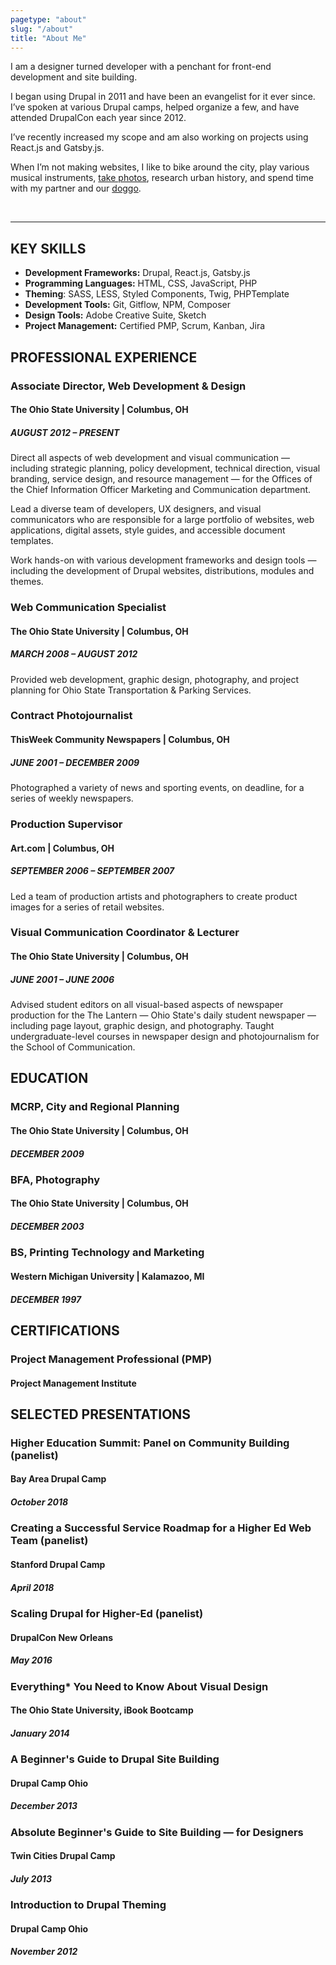 ```yaml
---
pagetype: "about"
slug: "/about"
title: "About Me"
---
```


I am a designer turned developer with a penchant for front-end development and site building.

I began using Drupal in 2011 and have been an evangelist for it ever since. I’ve spoken at various Drupal camps, helped organize a few, and have attended DrupalCon each year since 2012.

I’ve recently increased my scope and am also working on projects using React.js and Gatsby.js.

When I’m not making websites, I like to bike around the city, play various musical instruments, <a href="https://melissamiller.photoshelter.com" target="_blank">take photos</a>, research urban history, and spend time with my partner and our <a href="https://www.instagram.com/mrsbeagleface/" target="_blank">doggo</a>.  

<br/>

---

## KEY SKILLS

- **Development Frameworks:** Drupal, React.js, Gatsby.js  
- **Programming Languages:** HTML, CSS,  JavaScript, PHP  
- **Theming**: SASS, LESS, Styled Components, Twig, PHPTemplate  
- **Development Tools:** Git, Gitflow, NPM, Composer  
- **Design Tools:** Adobe Creative Suite, Sketch  
- **Project Management:** Certified PMP, Scrum, Kanban, Jira  


## PROFESSIONAL EXPERIENCE

### Associate Director, Web Development & Design
#### The Ohio State University | Columbus, OH
##### AUGUST 2012 – PRESENT

Direct all aspects of web development and visual communication — including strategic planning, policy development, technical direction, visual branding, service design, and resource management —  for the Offices of the Chief Information Officer Marketing and Communication department.

Lead a diverse team of developers, UX designers, and visual communicators who are responsible for a large portfolio of websites, web applications, digital assets, style guides, and accessible document templates.

Work hands-on with various development frameworks and design tools — including the development of Drupal websites, distributions, modules and themes.  


### Web Communication Specialist
#### The Ohio State University | Columbus, OH
##### MARCH 2008 – AUGUST 2012
Provided web development, graphic design, photography, and project planning for Ohio State Transportation & Parking Services.

### Contract Photojournalist
#### ThisWeek Community Newspapers | Columbus, OH
##### JUNE  2001 – DECEMBER 2009

Photographed a variety of news and sporting events, on deadline, for a series of weekly newspapers.
### Production Supervisor
#### Art.com | Columbus, OH
##### SEPTEMBER 2006 – SEPTEMBER 2007

Led a team of production artists and photographers to create product images for a series of retail websites.  


### Visual Communication Coordinator & Lecturer
#### The Ohio State University | Columbus, OH
##### JUNE 2001 – JUNE 2006

Advised student editors on all visual-based aspects of newspaper production for the The Lantern — Ohio State's daily student newspaper — including page layout, graphic design, and photography. Taught undergraduate-level courses in newspaper design and photojournalism for the School of Communication.


## EDUCATION

### MCRP, City and Regional Planning
#### The Ohio State University | Columbus, OH
##### DECEMBER 2009


### BFA, Photography
#### The Ohio State University | Columbus, OH
##### DECEMBER 2003

### BS, Printing Technology and Marketing
#### Western Michigan University | Kalamazoo, MI
##### DECEMBER 1997


## CERTIFICATIONS

### Project Management Professional (PMP)
#### Project Management Institute


## SELECTED PRESENTATIONS

### Higher Education Summit: Panel on Community Building (panelist)
#### Bay Area Drupal Camp
##### October 2018

### Creating a Successful Service Roadmap for a Higher Ed Web Team (panelist)
#### Stanford Drupal Camp
##### April 2018

### Scaling Drupal for Higher-Ed (panelist)
#### DrupalCon New Orleans
##### May 2016

### Everything* You Need to Know About Visual Design
#### The Ohio State University,  iBook Bootcamp
##### January 2014

### A Beginner's Guide to Drupal Site Building
#### Drupal Camp Ohio
##### December 2013

### Absolute Beginner's Guide to Site Building — for Designers
#### Twin Cities Drupal Camp
##### July 2013

### Introduction to Drupal Theming
#### Drupal Camp Ohio
##### November 2012
